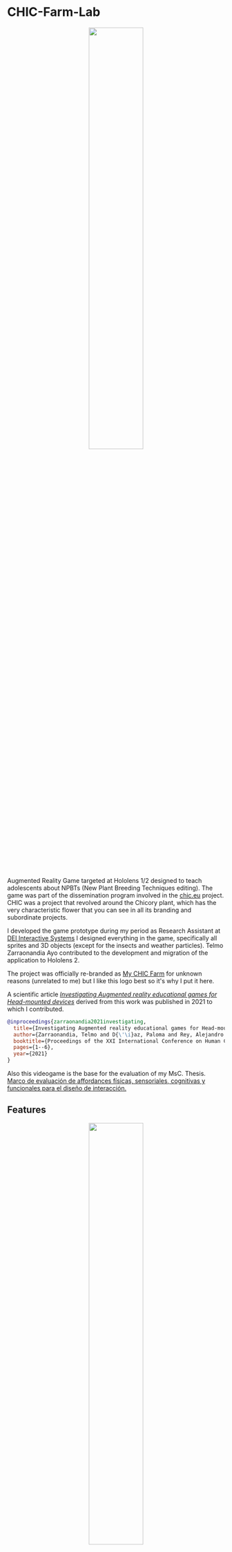 ﻿# CHIC-Farm-Lab

<p align="center">
<img src="./media/LogoChicFarmlab.png" width="50%" />
</p>

Augmented Reality Game targeted at Hololens 1/2 designed to teach adolescents about NPBTs (New Plant Breeding Techniques
editing).
The game was part of the dissemination program involved in the [chic.eu](https://chicproject.eu) project. CHIC was a
project that revolved around the Chicory plant, which has the very characteristic flower that you can see in all its
branding and subordinate projects.

I developed the game prototype during my period as Research Assistant
at [DEI Interactive Systems](https://dei.inf.uc3m.es/portal/index.php)
I designed everything in the game, specifically all sprites and 3D objects (except for the insects and weather
particles).
Telmo Zarraonandia Ayo contributed to the development and migration of the application to Hololens 2.

The project was officially re-branded
as [My CHIC Farm](https://chicproject.eu/training-for-high-school-students/mychicfarm/) for unknown reasons (unrelated
to me) but I like this logo best so it's why I put it here.

A scientific article [_Investigating Augmented reality educational games for Head-mounted devices_](https://dl.acm.org/doi/10.1145/3471391.3471410) derived from this work was published in 2021 to which I contributed.

```bibtex
@inproceedings{zarraonandia2021investigating,
  title={Investigating Augmented reality educational games for Head-mounted devices},
  author={Zarraonandia, Telmo and D{\'\i}az, Paloma and Rey, Alejandro and Aedo, Ignacio and Onorati, Teresa},
  booktitle={Proceedings of the XXI International Conference on Human Computer Interaction},
  pages={1--6},
  year={2021}
}
```

Also this videogame is the base for the evaluation of my MsC.
Thesis. [Marco de evaluación de affordances físicas, sensoriales, cognitivas y funcionales para el diseño de interacción.](./media/TFM_AlejandroRey.pdf)

## Features

<p align="center">
<img src="./media/walkthrough-demo.gif" width="50%" />
</p>

- **Garden in AR**: Players can place flowerpots in their surroundings leveraging the capabilities of Hololens headset
  for generating meshes about the surroundings.
- **3D Inventory system** containing fundamentally two types of Items : seeds and farming spaces (flowerpots). Players
  can pick elements naturally with their hands and place them in the environment (e.g., drop seeds in a flowerpot for it
  to start growing).
- **The shop**: Players can buy new seeds and flowerpots from the shop that get added to their environment.
- **The Lab**: Players can improve the properties of their plants via Random mutations or NPBT gene manipulation. If
  they use the latter they can choose the positive traits they want their new plants to have, and they carry out a gene
  editing mini-game to complete the plant modification process. In this minigame, players are introduce to all the steps
  involved in editing the genes of a plant and the implications.

## Showcase

See a [short video](https://youtu.be/B2ltgGxt7UM) of the game in action. This is the official version of the game.
The following screenshots showcase different features and were captured during development.


<p align="center">
<img src="./media/demo-plants.jpg" alt="Demo plants" width="400" /> 
</p>


<p align="center">
  <img src="./media/demo-inventory.gif" alt="Demo inventory" width="400" style="min-width:40%;" />
 <img src="./media/demo-lab.gif" alt="Demo Lab" width="400" />
</p>


## Special thanks


<p align="center">
    <img src="./media/Logo-DEI.png" alt="Logo DEI Lab" width="200" height="auto" /> 
</p>
<p align="center">
  <img src="./media/ChicProjectLogoRemade.png" alt="CHIC Project" width="200"  height="auto"/> 
</p>
  <!--<p align="center">  <img src="./media/logo-uc3m.png" alt="Logo uc3m" width="200"  height="auto" /></p> -->



